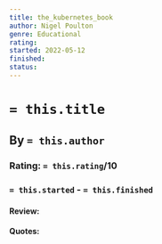 ```yaml
---
title: the_kubernetes_book
author: Nigel Poulton
genre: Educational
rating:
started: 2022-05-12
finished: 
status: 
---
```

# `= this.title`
## By `= this.author`
### Rating: `= this.rating`/10
### `= this.started` - `= this.finished`

#### Review:

#### Quotes: 
